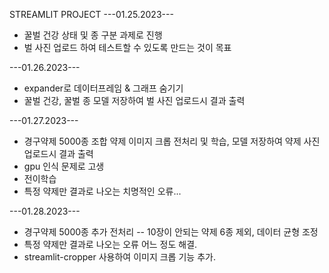 STREAMLIT PROJECT
---01.25.2023---
* 꿀벌 건강 상태 및 종 구분 과제로 진행
* 벌 사진 업로드 하여 테스트할 수 있도록 만드는 것이 목표

---01.26.2023---
* expander로 데이터프레임 & 그래프 숨기기
* 꿀벌 건강, 꿀벌 종 모델 저장하여 벌 사진 업로드시 결과 출력

---01.27.2023---
* 경구약제 5000종 조합 약제 이미지 크롭 전처리 및 학습, 모델 저장하여 약제 사진 업로드시 결과 출력
* gpu 인식 문제로 고생
* 전이학습
* 특정 약제만 결과로 나오는 치명적인 오류...

---01.28.2023---
* 경구약제 5000종 추가 전처리 -- 10장이 안되는 약제 6종 제외, 데이터 균형 조정
* 특정 약제만 결과로 나오는 오류 어느 정도 해결.
* streamlit-cropper 사용하여 이미지 크롭 기능 추가.
